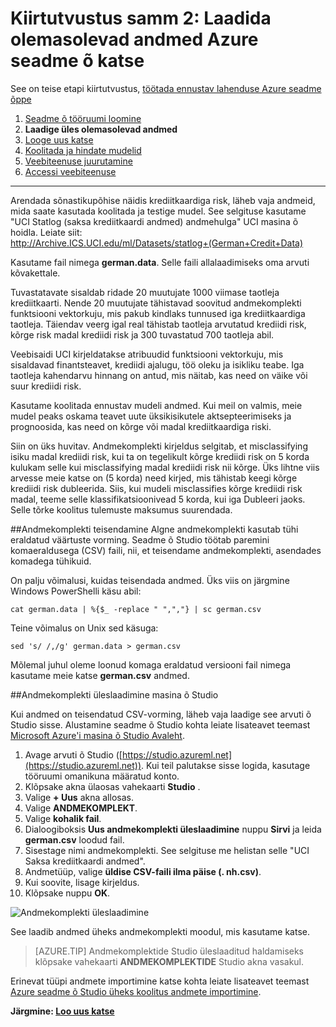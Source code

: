 <properties
    pageTitle="Samm 2: Andmete laadida seadme õ katse | Microsoft Azure'i"
    description="Töötada lühiülevaade sõnastikupõhise lahenduse etappi 2: üles salvestada avalikest andmetest Azure seadme õ Studio."
    services="machine-learning"
    documentationCenter=""
    authors="garyericson"
    manager="jhubbard"
    editor="cgronlun"/>

<tags
    ms.service="machine-learning"
    ms.workload="tbd"
    ms.tgt_pltfrm="na"
    ms.devlang="na"
    ms.topic="article"
    ms.date="09/16/2016" 
    ms.author="garye"/>


# <a name="walkthrough-step-2-upload-existing-data-into-an-azure-machine-learning-experiment"></a>Kiirtutvustus samm 2: Laadida olemasolevad andmed Azure seadme õ katse

See on teise etapi kiirtutvustus, [töötada ennustav lahenduse Azure seadme õppe](machine-learning-walkthrough-develop-predictive-solution.md)


1.  [Seadme õ tööruumi loomine](machine-learning-walkthrough-1-create-ml-workspace.md)
2.  **Laadige üles olemasolevad andmed**
3.  [Looge uus katse](machine-learning-walkthrough-3-create-new-experiment.md)
4.  [Koolitada ja hindate mudelid](machine-learning-walkthrough-4-train-and-evaluate-models.md)
5.  [Veebiteenuse juurutamine](machine-learning-walkthrough-5-publish-web-service.md)
6.  [Accessi veebiteenuse](machine-learning-walkthrough-6-access-web-service.md)

----------

Arendada sõnastikupõhise näidis krediitkaardiga risk, läheb vaja andmeid, mida saate kasutada koolitada ja testige mudel. See selgituse kasutame "UCI Statlog (saksa krediitkaardi andmed) andmehulga" UCI masina õ hoidla. Leiate siit:  
<a href="http://archive.ics.uci.edu/ml/datasets/Statlog+(German+Credit+Data)">http://Archive.ICS.UCI.edu/ml/Datasets/statlog+(German+Credit+Data)</a>

Kasutame fail nimega **german.data**. Selle faili allalaadimiseks oma arvuti kõvakettale.  

Tuvastatavate sisaldab ridade 20 muutujate 1000 viimase taotleja krediitkaarti. Nende 20 muutujate tähistavad soovitud andmekomplekti funktsiooni vektorkuju, mis pakub kindlaks tunnused iga krediitkaardiga taotleja. Täiendav veerg igal real tähistab taotleja arvutatud krediidi risk, kõrge risk madal krediidi risk ja 300 tuvastatud 700 taotleja abil.

Veebisaidi UCI kirjeldatakse atribuudid funktsiooni vektorkuju, mis sisaldavad finantsteavet, krediidi ajalugu, töö oleku ja isikliku teabe. Iga taotleja kahendarvu hinnang on antud, mis näitab, kas need on väike või suur krediidi risk.  

Kasutame koolitada ennustav mudeli andmed. Kui meil on valmis, meie mudel peaks oskama teavet uute üksikisikutele aktsepteerimiseks ja prognoosida, kas need on kõrge või madal krediitkaardiga riski.  

Siin on üks huvitav. Andmekomplekti kirjeldus selgitab, et misclassifying isiku madal krediidi risk, kui ta on tegelikult kõrge krediidi risk on 5 korda kulukam selle kui misclassifying madal krediidi risk nii kõrge. Üks lihtne viis arvesse meie katse on (5 korda) need kirjed, mis tähistab keegi kõrge krediidi risk dubleerida. Siis, kui mudeli misclassifies kõrge krediidi risk madal, teeme selle klassifikatsioonivead 5 korda, kui iga Dubleeri jaoks. Selle tõrke koolitus tulemuste maksumus suurendada.  

##<a name="convert-the-dataset-format"></a>Andmekomplekti teisendamine
Algne andmekomplekti kasutab tühi eraldatud väärtuste vorming. Seadme õ Studio töötab paremini komaeraldusega (CSV) faili, nii, et teisendame andmekomplekti, asendades komadega tühikuid.  

On palju võimalusi, kuidas teisendada andmed. Üks viis on järgmine Windows PowerShelli käsu abil:   

    cat german.data | %{$_ -replace " ",","} | sc german.csv  

Teine võimalus on Unix sed käsuga:  

    sed 's/ /,/g' german.data > german.csv  

Mõlemal juhul oleme loonud komaga eraldatud versiooni fail nimega kasutame meie katse **german.csv** andmed.

##<a name="upload-the-dataset-to-machine-learning-studio"></a>Andmekomplekti üleslaadimine masina õ Studio

Kui andmed on teisendatud CSV-vorming, läheb vaja laadige see arvuti õ Studio sisse. Alustamine seadme õ Studio kohta leiate lisateavet teemast [Microsoft Azure'i masina õ Studio Avaleht](https://studio.azureml.net/).

1.  Avage arvuti õ Studio ([https://studio.azureml.net](https://studio.azureml.net)). Kui teil palutakse sisse logida, kasutage tööruumi omanikuna määratud konto.
1.  Klõpsake akna ülaosas vahekaarti **Studio** .
1.  Valige **+ Uus** akna allosas.
1.  Valige **ANDMEKOMPLEKT**.
1.  Valige **kohalik fail**.
1.  Dialoogiboksis **Uus andmekomplekti üleslaadimine** nuppu **Sirvi** ja leida **german.csv** loodud fail.
1.  Sisestage nimi andmekomplekti. See selgituse me helistan selle "UCI Saksa krediitkaardi andmed".
1.  Andmetüüp, valige **üldise CSV-faili ilma päise (. nh.csv)**.
1.  Kui soovite, lisage kirjeldus.
1.  Klõpsake nuppu **OK**.  

![Andmekomplekti üleslaadimine][1]  


See laadib andmed üheks andmekomplekti moodul, mis kasutame katse.

> [AZURE.TIP] Andmekomplektide Studio üleslaaditud haldamiseks klõpsake vahekaarti **ANDMEKOMPLEKTIDE** Studio akna vasakul.

Erinevat tüüpi andmete importimine katse kohta leiate lisateavet teemast [Azure seadme õ Studio üheks koolitus andmete importimine](machine-learning-data-science-import-data.md).

**Järgmine: [Loo uus katse](machine-learning-walkthrough-3-create-new-experiment.md)**

[1]: ./media/machine-learning-walkthrough-2-upload-data/upload1.png
